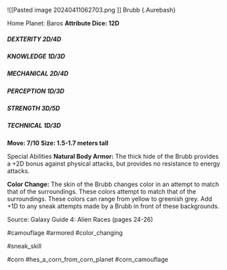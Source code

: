 ![[Pasted image 20240411062703.png ]]
Brubb {.Aurebash}

Home Planet: Baros
**Attribute Dice: 12D**
##### DEXTERITY 2D/4D
##### KNOWLEDGE 1D/3D
##### MECHANICAL 2D/4D
##### PERCEPTION 1D/3D
##### STRENGTH 3D/5D
##### TECHNICAL 1D/3D
**Move: 7/10**
**Size: 1.5-1.7 meters tall**

Special Abilities
**Natural Body Armor:** The thick hide of the Brubb provides a +2D bonus against physical attacks, but provides no resistance to energy attacks.

**Color Change:** The skin of the Brubb changes color in an attempt to match that of the surroundings. These colors attempt to match that of the surroundings. These colors can range from yellow to greenish grey. Add +1D to any sneak attempts made by a Brubb in front of these backgrounds.

Source: Galaxy Guide 4:
Alien Races (pages 24-26)

#camouflage #armored #color_changing 

 #sneak_skill 

#corn #hes_a_corn_from_corn_planet #corn_camouflage 